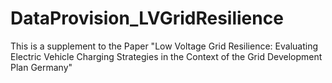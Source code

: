# DataProvision_LVGridResilience
This is a supplement to the Paper "Low Voltage Grid Resilience: Evaluating Electric Vehicle Charging Strategies in the Context of the Grid Development Plan Germany"
